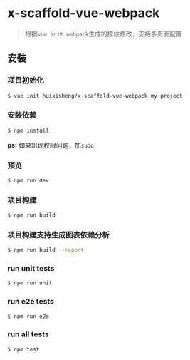 # x-scaffold-vue-webpack

> 根据`vue init webpack`生成的模块修改，支持多页面配置


## 安装 ##

### 项目初始化 ###

``` bash
$ vue init huixisheng/x-scaffold-vue-webpack my-project
```

### 安装依赖 ###

``` bash
$ npm install
```

**ps:** 如果出现权限问题，加`sudo`

### 预览 ###

``` bash
$ npm run dev
```

### 项目构建 ###


``` bash
$ npm run build
```

### 项目构建支持生成图表依赖分析 ###

```bash
$ npm run build --report
```

### run unit tests ###

```bash
$ npm run unit
```

### run e2e tests ###

```bash
$ npm run e2e
```

### run all tests
```bash
$ npm test
```